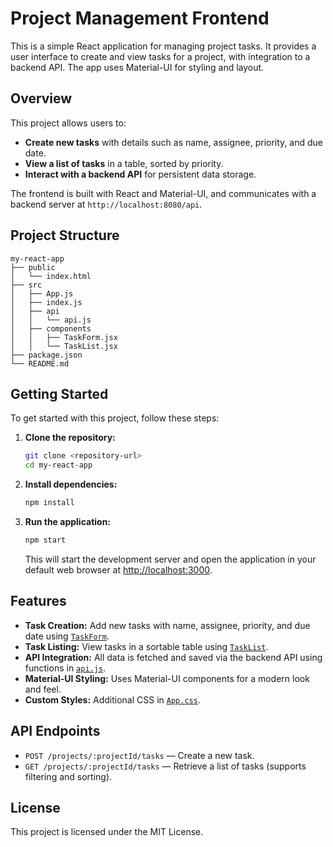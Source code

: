 # Project Management Frontend

This is a simple React application for managing project tasks. It provides a user interface to create and view tasks for a project, with integration to a backend API. The app uses Material-UI for styling and layout.

## Overview

This project allows users to:
- **Create new tasks** with details such as name, assignee, priority, and due date.
- **View a list of tasks** in a table, sorted by priority.
- **Interact with a backend API** for persistent data storage.

The frontend is built with React and Material-UI, and communicates with a backend server at `http://localhost:8080/api`.

## Project Structure

```
my-react-app
├── public
│   └── index.html
├── src
│   ├── App.js
│   ├── index.js
│   ├── api
│   │   └── api.js
│   ├── components
│   │   ├── TaskForm.jsx
│   │   └── TaskList.jsx
├── package.json
└── README.md
```

## Getting Started

To get started with this project, follow these steps:

1. **Clone the repository:**
   ```bash
   git clone <repository-url>
   cd my-react-app
   ```

2. **Install dependencies:**
   ```bash
   npm install
   ```

3. **Run the application:**
   ```bash
   npm start
   ```

   This will start the development server and open the application in your default web browser at [http://localhost:3000](http://localhost:3000).

## Features

- **Task Creation:** Add new tasks with name, assignee, priority, and due date using [`TaskForm`](src/components/TaskForm.jsx).
- **Task Listing:** View tasks in a sortable table using [`TaskList`](src/components/TaskList.jsx).
- **API Integration:** All data is fetched and saved via the backend API using functions in [`api.js`](src/api/api.js).
- **Material-UI Styling:** Uses Material-UI components for a modern look and feel.
- **Custom Styles:** Additional CSS in [`App.css`](src/styles/App.css).

## API Endpoints

- `POST /projects/:projectId/tasks` — Create a new task.
- `GET /projects/:projectId/tasks` — Retrieve a list of tasks (supports filtering and sorting).

## License

This project is licensed under the MIT License.